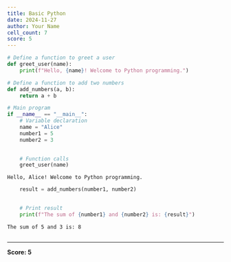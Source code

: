```yaml
---
title: Basic Python
date: 2024-11-27
author: Your Name
cell_count: 7
score: 5
---
```


```python
# Define a function to greet a user
def greet_user(name):
    print(f"Hello, {name}! Welcome to Python programming.")


```


```python
# Define a function to add two numbers
def add_numbers(a, b):
    return a + b


```


```python
# Main program
if __name__ == "__main__":
    # Variable declaration
    name = "Alice"
    number1 = 5
    number2 = 3
    

```


```python
    # Function calls
    greet_user(name)

```

    Hello, Alice! Welcome to Python programming.



```python
    result = add_numbers(number1, number2)

```


```python
    
    # Print result
    print(f"The sum of {number1} and {number2} is: {result}")
```

    The sum of 5 and 3 is: 8



```python

```


---
**Score: 5**
